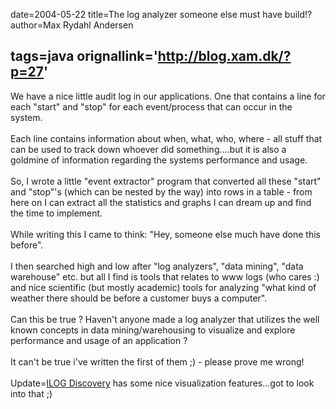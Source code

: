 date=2004-05-22
title=The log analyzer someone else must have build!?
author=Max Rydahl Andersen

tags=java 
orignallink='http://blog.xam.dk/?p=27'
---
<div><p>We have a nice little audit log in our applications. One that contains a line for each "start" and "stop" for each event/process  that can occur in the system.<br><br>
Each line contains information about when, what, who, where - all stuff that can be used to track down whoever did something....but it is also a goldmine of information regarding the systems performance and usage.<br><br>
So, I wrote a little "event extractor" program that converted all these "start" and "stop"'s (which can be nested by the way) into rows in a table - from here on I can extract all the statistics and graphs I can dream up and find the time to implement.<br><br>
While writing this I came to think: "Hey, someone else much have done this before".<br><br>
I then searched high and low after "log analyzers", "data mining", "data warehouse" etc. but all I find is tools that relates to www logs (who cares :) and nice scientific (but mostly academic) tools for analyzing "what kind of weather there should be before a customer buys a computer".<br><br>
Can this be true ? Haven't anyone made a log analyzer that utilizes the well known concepts in data mining/warehousing to visualize and explore performance and usage of an application ?<br><br>
It can't be true i've written the first of them ;) - please prove me wrong!<br><br>
Update=<a href="http://www2.ilog.com/preview/Discovery/" title="ILOG Discovery" data-proofer-ignore>ILOG Discovery</a> has some nice visualization features...got to look into that ;)</p></div>
